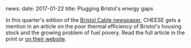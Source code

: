news:
date: 2017-01-22
title: Plugging Bristol's energy gaps

In this quarter's edition of the [Bristol Cable
newspaper](https://thebristolcable.org/), CHEESE gets a mention in an article
on the poor thermal efficiency of Bristol's housing stock and the growing
problem of fuel povery. Read the full article in the print or [on their
website](https://thebristolcable.org/2017/01/energy-gaps/).
